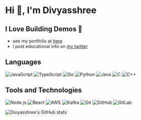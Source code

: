 # Hi 👋, I'm Divyasshree

## I Love Building Demos 💙

 - see my portfolio at [here](https://bit.ly/portfolioDivy)
 - I post educational info on [my twitter](https://x.com/divyasshree_)

## Languages

![JavaScript](https://img.shields.io/badge/-JavaScript-000?&logo=javascript)
![TypeScript](https://img.shields.io/badge/-TypeScript-000?&logo=typescript)
![Go](https://img.shields.io/badge/-Go-000?&logo=go)
![Python](https://img.shields.io/badge/-Python-000?&logo=Python)
![Java](https://img.shields.io/badge/-Java-000?&logo=Java)
![C](https://img.shields.io/badge/-C-000?&logo=C)
![C++](https://img.shields.io/badge/-C++-000?&logo=c%2B%2B)

## Tools and Technologies
![Node.js](https://img.shields.io/badge/-Node.js-000?&logo=node.js)
![React](https://img.shields.io/badge/-React-000?&logo=react)
![AWS](https://img.shields.io/badge/-AWS-000?&logo=amazon-aws)
![Kafka](https://img.shields.io/badge/-Kafka-000?&logo=apache-kafka)
![Git](https://img.shields.io/badge/-Git-000?&logo=git)
![GitHub](https://img.shields.io/badge/-GitHub-000?&logo=github)
![GitLab](https://img.shields.io/badge/-GitLab-000?&logo=gitlab)

![Divyasshree's GitHub stats](https://github-readme-stats.vercel.app/api?username=divyasshree-bq&show_icons=true&theme=radical)







